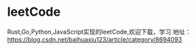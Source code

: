# leetCode
Rust,Go,Python,JavaScript实现的leetCode,欢迎下载，学习
地址：https://blog.csdn.net/baihuaxiu123/article/category/8694093
